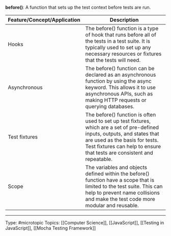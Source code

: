 **before()**: A function that sets up the test context before tests are run.

| Feature/Concept/Application | Description                                                                                                                                                                                                                              |
|-----------------------------|------------------------------------------------------------------------------------------------------------------------------------------------------------------------------------------------------------------------------------------|
| Hooks                       | The before() function is a type of hook that runs before all of the tests in a test suite. It is typically used to set up any necessary resources or fixtures that the tests will need.                                                  |
| Asynchronous                | The before() function can be declared as an asynchronous function by using the async keyword. This allows it to use asynchronous APIs, such as making HTTP requests or querying databases.                                               |
| Test fixtures               | The before() function is often used to set up test fixtures, which are a set of pre-defined inputs, outputs, and states that are used as the basis for tests. Test fixtures can help to ensure that tests are consistent and repeatable. |
| Scope                       | The variables and objects defined within the before() function have a scope that is limited to the test suite. This can help to prevent name collisions and make the test code more modular and reusable.                                |

___
Type: #microtopic 
Topics: [[Computer Science]], [[JavaScript]], [[Testing in JavaScript]], [[Mocha Testing Framework]]

